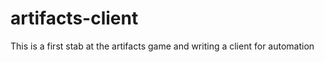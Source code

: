 # artifacts-client


This is a first stab at the artifacts game and writing a client for automation
